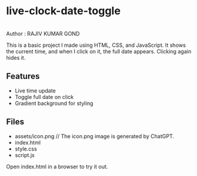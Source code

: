 # live-clock-date-toggle
<br>
Author : RAJIV KUMAR GOND

This is a basic project I made using HTML, CSS, and JavaScript. It shows the current time, and when I click on it, the full date appears. Clicking again hides it.

## Features

- Live time update
- Toggle full date on click
- Gradient background for styling

## Files

- assets/icon.png        // The icon.png image is generated by ChatGPT.
- index.html
- style.css
- script.js

Open index.html in a browser to try it out.
